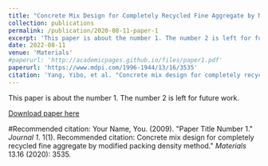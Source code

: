 ```yaml
---
title: "Concrete Mix Design for Completely Recycled Fine Aggregate by Modified Packing Density Method"
collection: publications
permalink: /publication/2020-08-11-paper-1
excerpt: 'This paper is about the number 1. The number 2 is left for future work.'
date: 2022-08-11
venue: 'Materials'
#paperurl: 'http://academicpages.github.io/files/paper1.pdf'
paperurl: 'https://www.mdpi.com/1996-1944/13/16/3535'
citation: 'Yang, Yibo, et al. "Concrete mix design for completely recycled fine aggregate by modified packing density method." <i>Materials</i> 13.16 (2020): 3535.'
---
```

This paper is about the number 1. The number 2 is left for future work.

[Download paper here](https://www.mdpi.com/1996-1944/13/16/3535)

#Recommended citation: Your Name, You. (2009). "Paper Title Number 1." <i>Journal 1</i>. 1(1).
Recommended citation: Concrete mix design for completely recycled fine aggregate by modified packing density method." <i>Materials</i> 13.16 (2020): 3535.
